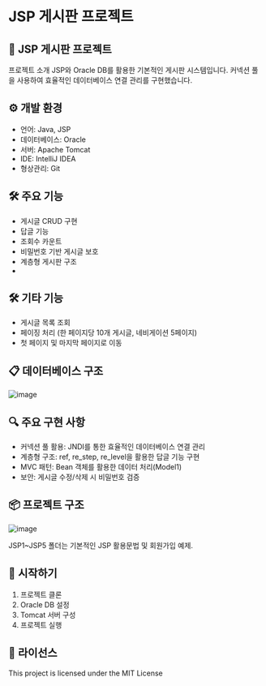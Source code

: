 # JSP 게시판 프로젝트

## 📝 JSP 게시판 프로젝트 
프로젝트 소개 
JSP와 Oracle DB를 활용한 기본적인 게시판 시스템입니다. 커넥션 풀을 사용하여 효율적인 데이터베이스 연결 관리를 구현했습니다.

## ⚙️ 개발 환경
- 언어: Java, JSP 
- 데이터베이스: Oracle 
- 서버: Apache Tomcat 
- IDE: IntelliJ IDEA 
- 형상관리: Git

## 🛠 주요 기능
- 게시글 CRUD 구현
- 답글 기능 
- 조회수 카운트
- 비밀번호 기반 게시글 보호
- 계층형 게시판 구조
- 
## 🛠 기타 기능

- 게시글 목록 조회
- 페이징 처리 (한 페이지당 10개 게시글, 네비게이션 5페이지)
- 첫 페이지 및 마지막 페이지로 이동

## 📋 데이터베이스 구조
![image](https://github.com/user-attachments/assets/4f2a9d29-4e76-4bd4-a630-10c73211a563)


## 🔍 주요 구현 사항
- 커넥션 풀 활용: JNDI를 통한 효율적인 데이터베이스 연결 관리
- 계층형 구조: ref, re_step, re_level을 활용한 답글 기능 구현
- MVC 패턴: Bean 객체를 활용한 데이터 처리(Model1)
- 보안: 게시글 수정/삭제 시 비밀번호 검증

## 📦 프로젝트 구조

![image](https://github.com/user-attachments/assets/28cadd6e-41c2-420b-9680-c80fd99ad7c2)


JSP1~JSP5 폴더는 기본적인 JSP 활용문법 및 회원가입 예제.


## 🚀 시작하기
1. 프로젝트 클론
2. Oracle DB 설정
3. Tomcat 서버 구성
4. 프로젝트 실행

## 📝 라이선스
This project is licensed under the MIT License
